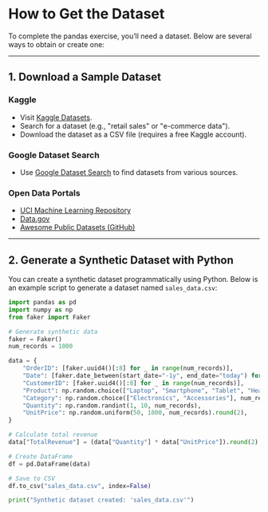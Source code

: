 # How to Get the Dataset

To complete the pandas exercise, you’ll need a dataset. Below are several ways to obtain or create one:

---

## 1. **Download a Sample Dataset**

### **Kaggle**
- Visit [Kaggle Datasets](https://www.kaggle.com/datasets).
- Search for a dataset (e.g., "retail sales" or "e-commerce data").
- Download the dataset as a CSV file (requires a free Kaggle account).

### **Google Dataset Search**
- Use [Google Dataset Search](https://datasetsearch.research.google.com/) to find datasets from various sources.

### **Open Data Portals**
- [UCI Machine Learning Repository](https://archive.ics.uci.edu/ml/index.php)
- [Data.gov](https://www.data.gov/)
- [Awesome Public Datasets (GitHub)](https://github.com/awesomedata/awesome-public-datasets)

---

## 2. **Generate a Synthetic Dataset with Python**

You can create a synthetic dataset programmatically using Python. Below is an example script to generate a dataset named `sales_data.csv`:

```python
import pandas as pd
import numpy as np
from faker import Faker

# Generate synthetic data
faker = Faker()
num_records = 1000

data = {
    "OrderID": [faker.uuid4()[:8] for _ in range(num_records)],
    "Date": [faker.date_between(start_date="-1y", end_date="today") for _ in range(num_records)],
    "CustomerID": [faker.uuid4()[:8] for _ in range(num_records)],
    "Product": np.random.choice(["Laptop", "Smartphone", "Tablet", "Headphones", "Monitor"], num_records),
    "Category": np.random.choice(["Electronics", "Accessories"], num_records),
    "Quantity": np.random.randint(1, 10, num_records),
    "UnitPrice": np.random.uniform(50, 1000, num_records).round(2),
}

# Calculate total revenue
data["TotalRevenue"] = (data["Quantity"] * data["UnitPrice"]).round(2)

# Create DataFrame
df = pd.DataFrame(data)

# Save to CSV
df.to_csv("sales_data.csv", index=False)

print("Synthetic dataset created: 'sales_data.csv'")
